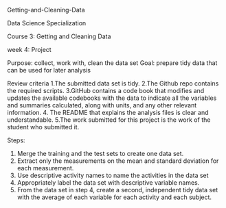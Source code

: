 Getting-and-Cleaning-Data

Data Science Specialization

Course 3: Getting and Cleaning Data 

week 4: Project


Purpose: collect, work with, clean the data set
Goal: prepare tidy data that can be used for later analysis


Review criteria 
1.The submitted data set is tidy.
2.The Github repo contains the required scripts.
3.GitHub contains a code book that modifies and updates the available codebooks with the data to indicate all the variables and summaries calculated, along with units, and any other relevant information.
4. The README that explains the analysis files is clear and understandable.
5.The work submitted for this project is the work of the student who submitted it.


Steps:
1. Merge the training and the test sets to create one data set.
2. Extract only the measurements on the mean and standard deviation for each measurement.
3. Use descriptive activity names to name the activities in the data set
4. Appropriately label the data set with descriptive variable names.
5. From the data set in step 4, create a second, independent tidy data set with the average of each variable for each activity and each subject.
